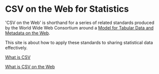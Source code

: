 # CSV on the Web for Statistics

'CSV on the Web' is shorthand for a series of related standards produced by the World Wide Web Consortium around a [Model for Tabular Data and Metadata on the Web](https://www.w3.org/TR/tabular-data-model/).

This site is about how to apply these standards to sharing statistical data effectively.

[What is CSV](/csv.md)

[What is CSV on the Web](/csv-on-the-web.md)







